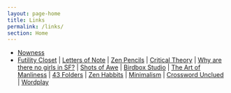 ```yaml
---
layout: page-home
title: Links
permalink: /links/
section: Home
---
```


<div class="section" markdown="1">


- [Nowness](http://www.nowness.com/)
- [Futility Closet](http://www.futilitycloset.com/)
| [Letters of Note](http://www.lettersofnote.com/)
| [Zen Pencils](http://zenpencils.com/)
| [Critical Theory](http://www.critical-theory.com/)
| [Why are there no girls in SF?](http://whytherearenogirls.blogspot.in/)
| [Shots of Awe](http://thisisjasonsilva.com/)
| [Birdbox Studio](http://birdboxstudio.com/)
| [The Art of Manliness](http://www.artofmanliness.com/2011/11/13/masculine-voice/) 
| [43 Folders](http://www.43folders.com/howto) 
| [Zen Habbits](http://zenhabits.net/archives/)
| [Minimalism](http://mnmlist.com/)
| [Crossword Unclued](http://www.crosswordunclued.com/2008/08/tackling-cryptic-crosswords-7-step_11.html)
| [Wordplay](http://www.fun-with-words.com/index.html)







